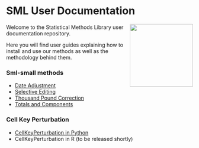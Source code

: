 # SML User Documentation

<img align="right" width="170" height="170" src="https://github.com/user-attachments/assets/5967968f-bc6e-4b47-9c87-72dd54c1defc">

Welcome to the Statistical Methods Library user documentation repository.

Here you will find user guides explaining how to install and use our methods as well as the methodology behind them.

### Sml-small methods
- [Date Adjustment](UserGuides/DateAdjustment/DateAdjustment.md)
- [Selective Editing](UserGuides/SelectiveEditing/SelectiveEditing.md)
- [Thousand Pound Correction](UserGuides/ThousandPoundCorrection/ThousandPoundCorrection.md)
- [Totals and Components](UserGuides/TotalsAndComponents/TotalsAndComponents.md)

### Cell Key Perturbation
- [CellKeyPerturbation in Python](UserGuides/CellKeyPerturbation/CellKeyPerturbation_Py.md)
- CellKeyPerturbation in R (to be released shortly)

